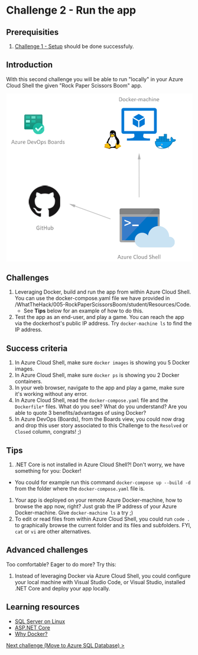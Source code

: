 # Challenge 2 - Run the app

## Prerequisities

1. [Challenge 1 - Setup](./Setup.md) should be done successfuly.

## Introduction

With this second challenge you will be able to run "locally" in your Azure Cloud Shell the given "Rock Paper Scissors Boom" app.

![Run the app](../docs/RunTheApp.png)

## Challenges

1. Leveraging Docker, build and run the app from within Azure Cloud Shell. You can use the docker-compose.yaml file we have provided in /WhatTheHack/005-RockPaperScissorsBoom/student/Resources/Code. 
     * See **Tips** below for an example of how to do this.
1. Test the app as an end-user, and play a game. You can reach the app via the dockerhost's public IP address. Try `docker-machine ls` to find the IP address.

## Success criteria

1. In Azure Cloud Shell, make sure `docker images` is showing you 5 Docker images.
1. In Azure Cloud Shell, make sure `docker ps` is showing you 2 Docker containers.
1. In your web browser, navigate to the app and play a game, make sure it's working without any error.
1. In Azure Cloud Shell, read the `docker-compose.yaml` file and the `Dockerfile*` files. What do you see? What do you understand? Are you able to quote 3 benefits/advantages of using Docker?
1. In Azure DevOps (Boards), from the Boards view, you could now drag and drop this user story associated to this Challenge to the `Resolved` or `Closed` column, congrats! ;)

## Tips

1. .NET Core is not installed in Azure Cloud Shell?! Don't worry, we have something for you: Docker!
  - You could for example run this command `docker-compose up --build -d` from the folder where the `docker-compose.yaml` file is.
1. Your app is deployed on your remote Azure Docker-machine, how to browse the app now, right? Just grab the IP address of your Azure Docker-machine. Give `docker-machine ls` a try ;)
1. To edit or read files from within Azure Cloud Shell, you could run `code .` to graphically browse the current folder and its files and subfolders. FYI, `cat` or `vi` are other alternatives.

## Advanced challenges

Too comfortable? Eager to do more? Try this:

1. Instead of leveraging Docker via Azure Cloud Shell, you could configure your local machine with Visual Studio Code, or Visual Studio, installed .NET Core and deploy your app locally.

## Learning resources

- [SQL Server on Linux](https://docs.microsoft.com/en-us/sql/linux/sql-server-linux-overview)
- [ASP.NET Core](https://docs.microsoft.com/en-us/aspnet/core)
- [Why Docker?](https://www.docker.com/)

[Next challenge (Move to Azure SQL Database) >](./MoveToAzureSql.md)
